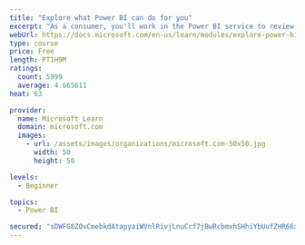 ```yaml
---
title: "Explore what Power BI can do for you"
excerpt: "As a consumer, you'll work in the Power BI service to review and interact with content that has been shared with you. This module provides the foundational information that you need to work effectively in the Power BI service."
webUrl: https://docs.microsoft.com/en-us/learn/modules/explore-power-bi-service/
type: course
price: Free
length: PT1H9M
ratings:
  count: 5999
  average: 4.665611
heat: 63

provider:
  name: Microsoft Learn
  domain: microsoft.com
  images:
    - url: /assets/images/organizations/microsoft.com-50x50.jpg
      width: 50
      height: 50

levels:
  - Beginner

topics:
  - Power BI

secured: "sDWFG8ZQvCmebkdAtapyaiWVnlRivjLnuCcf7jBwRcbmxhSHhiYbUufZHR66xG4tIdk/W7XBw7jlhIgGE3J6SYEF4g2kPFrwoJAsCpZVUUfsqptHYVF53/R9OjNOV7Q7s8rv6O+qBgxDKgTXbG0ec6mOqEvn948EZedG+p9Mpf1XlVDKLTPheK8Ozy8Lun6aeWhDR0FP0RaRGvgC5m7k4BpHh9PK2UMRZ9HlTWRaZd+5OY+/3gdJerXiYj1Nbg8GKJ1sjBxcWsSa9WpiUP67V8h72GaYxN65m1tgL7OlGWVdMOfEL5cT2i34yEGeE2/9hMnMvC+7Nt8umOa3ugOZnJOwJhUOKHpTUbOOj5NChw1uPQSm8SCzLwkTr55kutiG8qYWT88iTFa/NMnL91JZcQ==;YL76KLhaFxTBgnQ6ELkU6A=="
---
```


